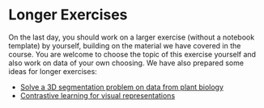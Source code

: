 # Longer Exercises

On the last day, you should work on a larger exercise (without a notebook template) by yourself, building on the material we have covered in the course.
You are welcome to choose the topic of this exercise yourself and also work on data of your own choosing.
We have also prepared some ideas for longer exercises:

- [Solve a 3D segmentation problem on data from plant biology]()
- [Contrastive learning for visual representations]()
<!-- more exercises?
- []()
- [Use your phone to deploy a simple classification problem]()
-->

